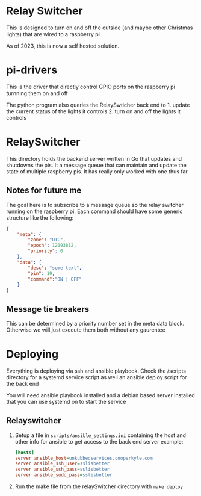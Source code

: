 # Relay Switcher
This is designed to turn on and off the outside (and maybe other Christmas lights) that 
are wired to a raspberry pi

As of 2023, this is now a self hosted solution. 

# pi-drivers
This is the driver that directly control GPIO ports on the raspberry pi turnning them on and off

The python program also queries the RelaySwticher back end to 1. update 
the current status of the lights it controls 2. turn on and off the lights it 
controls

# RelaySwitcher 
This directory holds the backend server written in Go that updates and 
shutdowns the pis. It a message queue that can maintain and update the state of multiple
raspberry pis. It has really only worked with one thus far

## Notes for future me

The goal here is to subscribe to a message queue so the relay switcher running on the 
raspberry pi. Each command should have some generic structure like the following:


```json
{
    "meta": {
        "zone": "UTC",
        "epoch": 12093812,
        "priority": 0
    },
    "data": {
        "desc": "some text",
        "pin": 10, 
        "command":"ON | OFF"
    }
}
```

## Message tie breakers
This can be determined by a priority number set in the meta data block. Otherwise we will just execute them both without any gaurentee

# Deploying 
Everything is deploying via ssh and ansible playbook. Check the /scripts directory for a 
systemd service script as well an ansible deploy script for the back end

You will need ansible playbook installed and a debian based server installed that you can use systemd on to 
start the service

## Relayswitcher
1. Setup a file in `scripts/ansible_settings.ini` containing the host and other info for ansible to 
get access to the back end server  example:
    ```ini
    [hosts]
    server ansible_host=unkubbedservices.cooperkyle.com
    server ansible_ssh_user=sslisbetter
    server ansible_ssh_pass=sslisbetter
    server ansible_sudo_pass=sslisbetter
    ```
1. Run the make file from the relaySwitcher directory with `make deploy`

